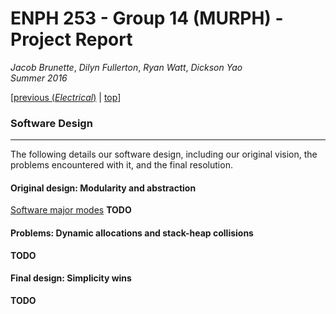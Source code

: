 # ENPH 253 - Group 14 (MURPH) - Project Report
*Jacob Brunette*, *Dilyn Fullerton*, *Ryan Watt*, *Dickson Yao*  
*Summer 2016*

[[previous (*Electrical*)](./ELECTRICAL.md) | [top](./REPORT.md#design)]

### Software Design
---
The following details our software design, including our original
vision, the problems encountered with it, and the final resolution.

#### Original design: Modularity and abstraction
[Software major modes][modes]
**TODO**

#### Problems: Dynamic allocations and stack-heap collisions
**TODO**

#### Final design: Simplicity wins
**TODO**

[modes]: ./.images/software_modes.jpg

